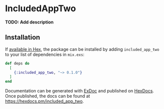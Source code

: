 # IncludedAppTwo

**TODO: Add description**

## Installation

If [available in Hex](https://hex.pm/docs/publish), the package can be installed
by adding `included_app_two` to your list of dependencies in `mix.exs`:

```elixir
def deps do
  [
    {:included_app_two, "~> 0.1.0"}
  ]
end
```

Documentation can be generated with [ExDoc](https://github.com/elixir-lang/ex_doc)
and published on [HexDocs](https://hexdocs.pm). Once published, the docs can
be found at <https://hexdocs.pm/included_app_two>.

